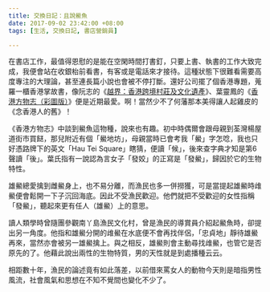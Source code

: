 ```yaml
---
title: 交換日記：且說鱟魚
date: 2017-09-02 23:42:00 +08:00
tags: [生活, 交換日記, 書店營銷員]

---
```


  
  
  
在書店工作，最值得恩慰的是能在空閑時間打書釘，只要上書、執書的工作大致完成，我便會站在收銀枱前看書，有客或是電話來才接待。這種狀態下很難看需要高度專注的大理論，甚至連長篇小說也會被不停打斷。還好公司擺了個香港專題，蒐羅一櫃香港掌故書，像阮志的《[越界：香港跨境村莊及文化遺產](http://www.books.com.tw/products/0010724489)》、葉靈鳳的《[香港方物志（彩圖版）](http://www.books.com.tw/products/0010760056)》便是近期最愛。啊！當然少不了何藩那本美得讓人起雞皮的《念香港人的舊》！  
  
《香港方物志》中談到鱟魚這物種，說來也有趣。初中時偶爾會跟母親到荃灣楊屋道街市買餸，那兒附近有個「鱟地坊」，母親當時已會考我「鱟」字怎唸，我也只好憑路牌下的英文「Hau Tei Square」瞎猜，便讀「候」，後來查字典才知是第6聲讀「後」。葉氏指有一說認為言女子「發姣」的正寫是「發鱟」，歸因於它的生物特性。  
  
雄鱟總愛擒到雌鱟身上，也不易分離，而漁民也多一併撈獲，可是當提起雄鱟時䧳鱟便會鬆開一下子沉回海底。因此不受漁民歡迎。他們就把不受歡迎的女性指稱「發鱟」，聽起來更有任人（雄鱟）上的意思。  
  
讀人類學時曾隨團參觀南丫島漁民文化村，曾是漁民的導賞員介紹起鱟魚時，卻提出另一角度。他指和雄鱟分開的䧳鱟在水底便不會再找伴侶，「忠貞地」靜待雄鱟再來，當然亦會被另一雄鱟擒上。與之相反，雄鱟則會主動尋找䧳鱟，也管它是否原先的了。他藉此說出兩性的生物特質，男的天性就是到處播種云云。  
  
相距數十年，漁民的論述竟有如此落差，以前借來罵女人的動物今天則是暗指男性風流，社會風氣和思想在不知不覺間也變化不少了。  
  
  
